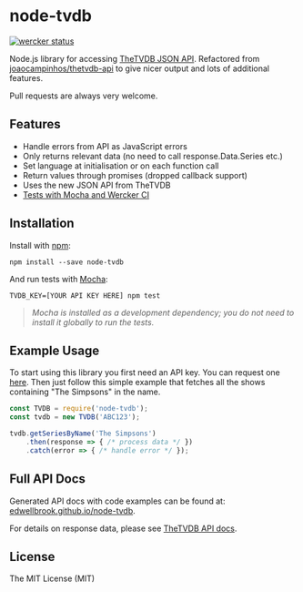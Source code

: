 # node-tvdb

[![wercker status](https://app.wercker.com/status/19dcad373ede868e37754a0367d68382/s/master "wercker status")](https://app.wercker.com/project/bykey/19dcad373ede868e37754a0367d68382)

Node.js library for accessing [TheTVDB JSON API](https://api.thetvdb.com/swagger/). Refactored from [joaocampinhos/thetvdb-api](https://github.com/joaocampinhos/thetvdb-api) to give nicer output and lots of additional features.

Pull requests are always very welcome.

## Features

- Handle errors from API as JavaScript errors
- Only returns relevant data (no need to call response.Data.Series etc.)
- Set language at initialisation or on each function call
- Return values through promises (dropped callback support)
- Uses the new JSON API from TheTVDB
- [Tests with Mocha and Wercker CI](https://app.wercker.com/#applications/53f155d02094f9781d058f98)

## Installation

Install with [npm](https://npmjs.org/):

``` shell
npm install --save node-tvdb
```

And run tests with [Mocha](https://mochajs.org):

``` shell
TVDB_KEY=[YOUR API KEY HERE] npm test
```

> _Mocha is installed as a development dependency; you do not need to install it globally to run the tests._

## Example Usage

To start using this library you first need an API key. You can request one [here](http://thetvdb.com/?tab=apiregister). Then just follow this simple example that fetches all the shows containing "The Simpsons" in the name.

``` javascript
const TVDB = require('node-tvdb');
const tvdb = new TVDB('ABC123');

tvdb.getSeriesByName('The Simpsons')
    .then(response => { /* process data */ })
    .catch(error => { /* handle error */ });
```

## Full API Docs

Generated API docs with code examples can be found at: [edwellbrook.github.io/node-tvdb](https://edwellbrook.github.io/node-tvdb/).

For details on response data, please see [TheTVDB API docs](https://api.thetvdb.com/swagger).

## License

The MIT License (MIT)
